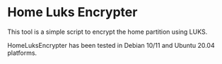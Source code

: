 # Home Luks Encrypter

This tool is a simple script to encrypt the home partition using LUKS.

HomeLuksEncrypter has been tested in Debian 10/11 and Ubuntu 20.04 platforms.